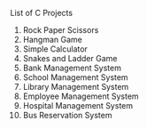    List of C Projects
1. Rock Paper Scissors
2. Hangman Game
3. Simple Calculator
4. Snakes and Ladder Game
5. Bank Management System
6. School Management System
7. Library Management System
8. Employee Management System
9. Hospital Management System
10. Bus Reservation System
